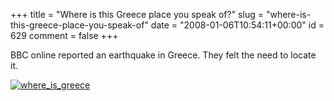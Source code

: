 +++
title = "Where is this Greece place you speak of?"
slug = "where-is-this-greece-place-you-speak-of"
date = "2008-01-06T10:54:11+00:00"
id = 629
comment = false
+++

BBC online reported an earthquake in Greece. They felt the need to locate it.

[![where_is_greece](/images/flickr/2024_download/2171675094_87e7b97319_o.png)](http://www.flickr.com/photos/bandon1/2171675094/ "where_is_greece by bandon1, on Flickr")
